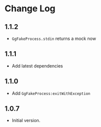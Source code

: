 # Change Log

## 1.1.2

- `GgFakeProcess.stdin` returns a mock now

## 1.1.1

- Add latest dependencies

## 1.1.0

- Add `GgFakeProcess:exitWithException`

## 1.0.7

- Initial version.

